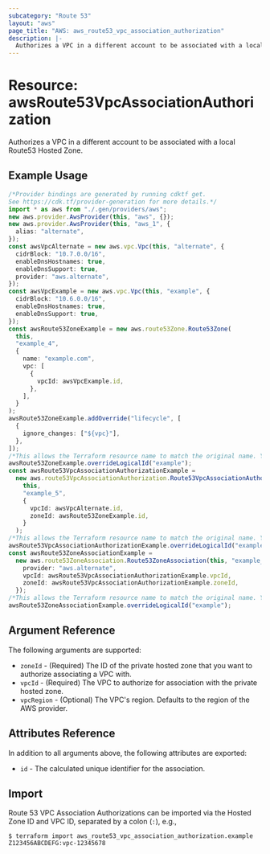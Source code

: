 ```yaml
---
subcategory: "Route 53"
layout: "aws"
page_title: "AWS: aws_route53_vpc_association_authorization"
description: |-
  Authorizes a VPC in a different account to be associated with a local Route53 Hosted Zone
---
```


# Resource: awsRoute53VpcAssociationAuthorization

Authorizes a VPC in a different account to be associated with a local Route53 Hosted Zone.

## Example Usage

```typescript
/*Provider bindings are generated by running cdktf get.
See https://cdk.tf/provider-generation for more details.*/
import * as aws from "./.gen/providers/aws";
new aws.provider.AwsProvider(this, "aws", {});
new aws.provider.AwsProvider(this, "aws_1", {
  alias: "alternate",
});
const awsVpcAlternate = new aws.vpc.Vpc(this, "alternate", {
  cidrBlock: "10.7.0.0/16",
  enableDnsHostnames: true,
  enableDnsSupport: true,
  provider: "aws.alternate",
});
const awsVpcExample = new aws.vpc.Vpc(this, "example", {
  cidrBlock: "10.6.0.0/16",
  enableDnsHostnames: true,
  enableDnsSupport: true,
});
const awsRoute53ZoneExample = new aws.route53Zone.Route53Zone(
  this,
  "example_4",
  {
    name: "example.com",
    vpc: [
      {
        vpcId: awsVpcExample.id,
      },
    ],
  }
);
awsRoute53ZoneExample.addOverride("lifecycle", [
  {
    ignore_changes: ["${vpc}"],
  },
]);
/*This allows the Terraform resource name to match the original name. You can remove the call if you don't need them to match.*/
awsRoute53ZoneExample.overrideLogicalId("example");
const awsRoute53VpcAssociationAuthorizationExample =
  new aws.route53VpcAssociationAuthorization.Route53VpcAssociationAuthorization(
    this,
    "example_5",
    {
      vpcId: awsVpcAlternate.id,
      zoneId: awsRoute53ZoneExample.id,
    }
  );
/*This allows the Terraform resource name to match the original name. You can remove the call if you don't need them to match.*/
awsRoute53VpcAssociationAuthorizationExample.overrideLogicalId("example");
const awsRoute53ZoneAssociationExample =
  new aws.route53ZoneAssociation.Route53ZoneAssociation(this, "example_6", {
    provider: "aws.alternate",
    vpcId: awsRoute53VpcAssociationAuthorizationExample.vpcId,
    zoneId: awsRoute53VpcAssociationAuthorizationExample.zoneId,
  });
/*This allows the Terraform resource name to match the original name. You can remove the call if you don't need them to match.*/
awsRoute53ZoneAssociationExample.overrideLogicalId("example");

```

## Argument Reference

The following arguments are supported:

* `zoneId` - (Required) The ID of the private hosted zone that you want to authorize associating a VPC with.
* `vpcId` - (Required) The VPC to authorize for association with the private hosted zone.
* `vpcRegion` - (Optional) The VPC's region. Defaults to the region of the AWS provider.

## Attributes Reference

In addition to all arguments above, the following attributes are exported:

* `id` - The calculated unique identifier for the association.

## Import

Route 53 VPC Association Authorizations can be imported via the Hosted Zone ID and VPC ID, separated by a colon (`:`), e.g.,

```console
$ terraform import aws_route53_vpc_association_authorization.example Z123456ABCDEFG:vpc-12345678
```
